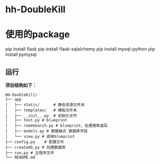 # hh-DoubleKill

# 使用的package
pip install flask
pip install flask-sqlalchemy
pip install mysql-python
pip install pymysql


## 运行  
**项目结构如下：**

```
HH-DoubleKill/
├── app
│   ├── static/      # 静态资源文件夹
│   ├── templates/   # 模板文件夹
│   ├── __init__.py  # 初始化文件
│   ├── test.py # blueprint
│   ├── roomSearch.py # blueprint，处理搜索返回
│   ├── models.py # 数据格式 数据库字段
│   └── view.py # 调用blueprint
├── config.py    # 配置文件
├── createdb.py # 创建数据库
├── run.py # 主程序文件
└── README.md
```